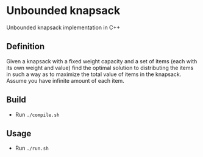 # Unbounded knapsack
Unbounded knapsack implementation in C++

## Definition
Given a knapsack with a fixed weight capacity and a set of items (each with its own weight and value) find the optimal solution to distributing the items in such a way as to maximize the total value of items in the knapsack. Assume you have infinite amount of each item.

## Build
* Run `./compile.sh`

## Usage
* Run `./run.sh`
